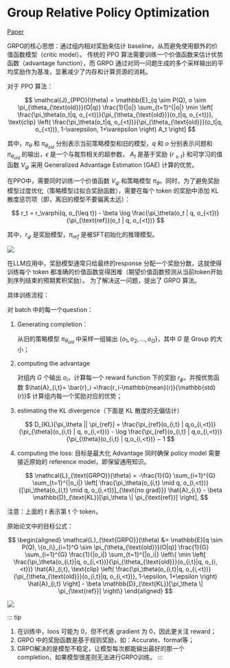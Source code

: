 # Group Relative Policy Optimization

[Paper](https://arxiv.org/pdf/2402.03300)

GRPO的核心思想：通过组内相对奖励来估计 baseline，从而避免使用额外的价值函数模型（critic model）。
传统的 PPO 算法需要训练一个价值函数来估计优势函数（advantage function），而 GRPO 通过对同一问题生成的多个采样输出的平均奖励作为基准，显著减少了内存和计算资源的消耗。

对于 PPO 算法：

$$
\mathcal{J}_{PPO}(\theta) = \mathbb{E}_{q \sim P(Q), o \sim \pi_{\theta_{\text{old}}}(O|q)} \frac{1}{|o|} \sum_{t=1}^{|o|} \min \left[ \frac{\pi_\theta(o_t|q, o_{<t})}{\pi_{\theta_{\text{old}}}(o_t|q, o_{<t})}, \text{clip} \left( \frac{\pi_\theta(o_t|q, o_{<t})}{\pi_{\theta_{\text{old}}}(o_t|q, o_{<t})}, 1-\varepsilon, 1+\varepsilon \right) A_t \right]
$$

其中，$\pi_\theta$ 和 $\pi_{\theta_{old}}$ 分别表示当前策略模型和旧的模型，$q$ 和 $o$ 分别表示问题和 $\pi_{\theta_{old}}$ 的输出，$\epsilon$ 是一个与裁剪相关的超参数，
$A_t$ 是基于奖励 $\{r_{\geq t}\}$ 和可学习的值函数 $V_{\psi}$ 采用 Generalized Advantage Estimation (GAE) 计算的优势。

在PPO中，需要同时训练一个价值函数 $V_{\psi}$ 和策略模型 $\pi_\theta$。同时，为了避免奖励模型过度优化（策略模型过拟合奖励函数），需要在每个 token 的奖励中添加 KL 散度惩罚项（即，离旧的模型不要偏离太远）：

$$
r_t = r_\varphi(q, o_{\leq t}) - \beta \log \frac{\pi_\theta(o_t | q, o_{<t})}{\pi_{\text{ref}}(o_t | q, o_{<t})}
$$

其中，$r_\varphi$ 是奖励模型，$\pi_{ref}$ 是被SFT初始化的推理模型。

![](/imgs/notes/llm/attention/ppo_vs_grpo.png)

在LLM应用中，奖励模型通常只给最终的response 分配一个奖励分数，这就使得训练每个 token 都准确的价值函数变得困难（期望价值函数预测从当前token开始到序列结束的预期累积奖励）。
为了解决这一问题，提出了 GRPO 算法。

具体训练流程：

对 batch 中的每一个question：

1. Generating completion：

   从旧的策略模型 $\pi_{\theta_{old}}$ 中采样一组输出 $\{o_1, o_2, \dots, o_G\}$，其中 $G$ 是 Group 的大小；
2. computing the advantage

   对组内 $G$ 个输出 $o_i$，计算每一个 reward function 下的奖励 $r_\phi$，并按优势函数 $\hat{A}_{i,t}= \bar{r}_i =\frac{r_i-\mathbb{mean}(r)}{\mathbb{std}(r)}$ 计算组内每一个奖励对应的优势；
3. estimating the KL divergence（下面是 KL 散度的无偏估计）

   $$
   D_{KL}[\pi_\theta || \pi_{ref}] = \frac{\pi_{ref}(o_{i,t} | q,o_{i,<t})} {\pi_{\theta}(o_{i,t} | q, o_{i,<t})} - \log \frac{\pi_{ref}(o_{i,t} | q,o_{i,<t})}{\pi_{\theta}(o_{i,t} | q,o_{i,<t})} − 1
   $$
4. computing the loss:
   目标是最大化 Advantage 同时确保 policy model 需要接近原始的 reference model，即保留通用知识。

   $$
   \mathcal{L}_{\text{GRPO}}(\theta) = -\frac{1}{G} \sum_{i=1}^{G} \sum_{t=1}^{|o_i|} \left[ \frac{\pi_\theta(o_{i,t} \mid q, o_{i,<t})}{[\pi_\theta(o_{i,t} \mid q, o_{i,<t})]_{\text{no grad}}} \hat{A}_{i,t} - \beta \mathbb{D}_{\text{KL}}[\pi_\theta \| \pi_{\text{ref}}] \right],
   $$

注意：上面的 $t$ 表示第 t 个 token，

原始论文中的目标公式：

$$
\begin{aligned}
\mathcal{L}_{\text{GRPO}}(\theta) &= \mathbb{E}[q \sim P(Q), \{o_i\}_{i=1}^G \sim \pi_{\theta_{\text{old}}}(O|q)]
\frac{1}{G} \sum_{i=1}^{G} \frac{1}{|o_i|} \sum_{t=1}^{|o_i|} \left\{ \min \left[ \frac{\pi_\theta(o_{i,t}|q, o_{i,<t})}{\pi_{\theta_{\text{old}}}(o_{i,t}|q, o_{i,<t})} \hat{A}_{i,t}, \text{clip} \left( \frac{\pi_\theta(o_{i,t}|q, o_{i,<t})}{\pi_{\theta_{\text{old}}}(o_{i,t}|q, o_{i,<t})}, 1-\epsilon, 1+\epsilon \right) \hat{A}_{i,t} \right] - \beta \mathbb{D}_{\text{KL}}[\pi_\theta \| \pi_{\text{ref}}] \right\}
\end{aligned}
$$

![](/imgs/notes/llm/attention/process.png)

::: tip
1. 在训练中，loos 可能为 0，但不代表 gradient 为 0，因此更关注 reward；
2. GRPO 中的奖励函数是基于规则奖励，如：Accurate、format等；
3. GRPO解决的是模型不稳定，让模型每次都能输出最好的那一个 completion，如果模型很差则无法进行GRPO训练。
:::